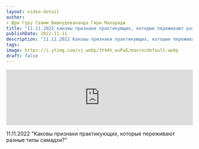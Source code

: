 ```yaml
---
layout: video-detail
author:
- Шри Гуру Свами Вишнудевананда Гири Махарадж
title: "11.11.2022 каковы признаки практикующих, которые переживают разные типы самадхи?"
publishDate: 2022-11-11
description: "11.11.2022 Каковы признаки практикующих, которые переживают разные типы самадхи?"
tags: 
image: https://i.ytimg.com/vi_webp/3Y44h_wuPwE/maxresdefault.webp
draft: false
---
```


<iframe width="100%" src="https://www.youtube.com/embed/3Y44h_wuPwE" frameborder="0" allowfullscreen=""></iframe> 

 11.11.2022 "Каковы признаки практикующих, которые переживают разные типы самадхи?"

  

 